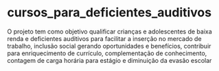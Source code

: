 # cursos_para_deficientes_auditivos
O projeto tem como objetivo qualificar crianças e adolescentes de baixa renda e deficientes auditivos para facilitar a inserção no mercado de trabalho, inclusão social gerando oportunidades e benefícios, contribuir para enriquecimento de currículo, complementação de conhecimento, contagem de carga horária para estágio e diminuição da evasão escolar
